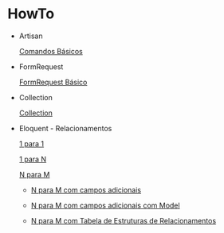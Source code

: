 # HowTo

- Artisan

    [Comandos Básicos](Artisan_Commands_Basico.md)

- FormRequest

    [FormRequest Básico](FormRequest_Basico.md)

- Collection

    [Collection](Collection.md) 
 
- Eloquent - Relacionamentos 

    [1 para 1](Eloquent_OneToOne.md)
    
    [1 para N](Eloquent_OneToMany.md)
    
    [N para M](Eloquent_ManyToMany.md)
    
    
    - [N para M com campos adicionais](Eloquent_ManyToManyWithPivot.md)
    
    
    - [N para M com campos adicionais com Model](Eloquent_ManyToManyModel.md)
    
    - [N para M com Tabela de Estruturas de Relacionamentos](Eloquent_ManyToMany_Morph.md)
    
